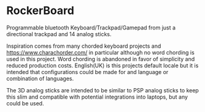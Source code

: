# RockerBoard
Programmable bluetooth Keyboard/Trackpad/Gamepad from just a directional trackpad and 14 analog sticks.

Inspiration comes from many chorded keyboard projects and https://www.charachorder.com/ in particular although no word chording is used in this project. Word chording is abandoned in favor of simplicity and reduced production costs. English(UK) is this projects default locale but it is intended that configurations could be made for and language or combination of languages.

The 3D analog sticks are intended to be similar to PSP analog sticks to keep this slim and compatible with potential integrations into laptops, but any could be used.
